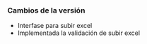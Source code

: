 <h3>Cambios de la versión</h3>

<ul>
<li>Interfase para subir excel</li>
<li>Implementada la validación de subir excel</li>
</ul>        
